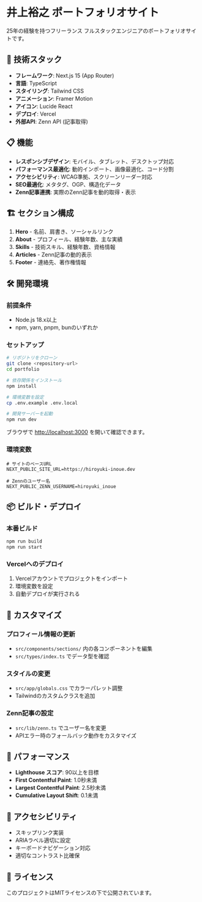 # 井上裕之 ポートフォリオサイト

25年の経験を持つフリーランス フルスタックエンジニアのポートフォリオサイトです。

## 🚀 技術スタック

- **フレームワーク**: Next.js 15 (App Router)
- **言語**: TypeScript
- **スタイリング**: Tailwind CSS
- **アニメーション**: Framer Motion
- **アイコン**: Lucide React
- **デプロイ**: Vercel
- **外部API**: Zenn API (記事取得)

## 📋 機能

- **レスポンシブデザイン**: モバイル、タブレット、デスクトップ対応
- **パフォーマンス最適化**: 動的インポート、画像最適化、コード分割
- **アクセシビリティ**: WCAG準拠、スクリーンリーダー対応
- **SEO最適化**: メタタグ、OGP、構造化データ
- **Zenn記事連携**: 実際のZenn記事を動的取得・表示

## 🏗️ セクション構成

1. **Hero** - 名前、肩書き、ソーシャルリンク
2. **About** - プロフィール、経験年数、主な実績
3. **Skills** - 技術スキル、経験年数、資格情報
4. **Articles** - Zenn記事の動的表示
5. **Footer** - 連絡先、著作権情報

## 🛠️ 開発環境

### 前提条件
- Node.js 18.x以上
- npm, yarn, pnpm, bunのいずれか

### セットアップ

```bash
# リポジトリをクローン
git clone <repository-url>
cd portfolio

# 依存関係をインストール
npm install

# 環境変数を設定
cp .env.example .env.local

# 開発サーバーを起動
npm run dev
```

ブラウザで [http://localhost:3000](http://localhost:3000) を開いて確認できます。

### 環境変数

```env
# サイトのベースURL
NEXT_PUBLIC_SITE_URL=https://hiroyuki-inoue.dev

# Zennのユーザー名
NEXT_PUBLIC_ZENN_USERNAME=hiroyuki_inoue
```

## 📦 ビルド・デプロイ

### 本番ビルド
```bash
npm run build
npm run start
```

### Vercelへのデプロイ
1. Vercelアカウントでプロジェクトをインポート
2. 環境変数を設定
3. 自動デプロイが実行される

## 🎨 カスタマイズ

### プロフィール情報の更新
- `src/components/sections/` 内の各コンポーネントを編集
- `src/types/index.ts` でデータ型を確認

### スタイルの変更
- `src/app/globals.css` でカラーパレット調整
- Tailwindのカスタムクラスを追加

### Zenn記事の設定
- `src/lib/zenn.ts` でユーザー名を変更
- APIエラー時のフォールバック動作をカスタマイズ

## 🔧 パフォーマンス

- **Lighthouse スコア**: 90以上を目標
- **First Contentful Paint**: 1.0秒未満
- **Largest Contentful Paint**: 2.5秒未満
- **Cumulative Layout Shift**: 0.1未満

## 🎯 アクセシビリティ

- スキップリンク実装
- ARIAラベル適切に設定
- キーボードナビゲーション対応
- 適切なコントラスト比確保

## 📄 ライセンス

このプロジェクトはMITライセンスの下で公開されています。
